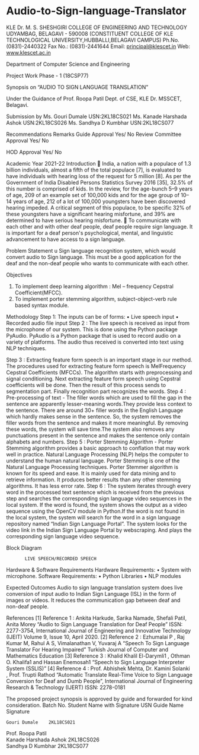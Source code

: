 # Audio-to-Sign-language-Translator
KLE Dr. M. S. SHESHGIRI COLLEGE OF ENGINEERING AND TECHNOLOGY
UDYAMBAG, BELAGAVI - 590008
(CONSTITUENT COLLEGE OF KLE TECHNOLOGICAL UNIVERSITY,HUBBALLI,BELAGAVI CAMPUS)
Ph.No.(0831)-2440322    Fax No.: (0831)-2441644 	Email: principal@klescet.in Web: www.klescet.ac.in

Department of Computer Science and Engineering

Project Work Phase - 1 (18CSP77)

Synopsis on
“AUDIO TO SIGN LANGUAGE TRANSLATION”

Under the Guidance of
Prof. Roopa Patil
Dept. of CSE, KLE Dr. MSSCET, Belagavi.

Submission by
                                           Ms. Gouri Dumale   		   USN:2KL18CS021
                                           Ms. Kanade Harshada Ashok     USN:2KL18CS026
                                           Ms. Sandhya D Kumbhar	   USN:2KL18CS077


Recommendations	Remarks
Guide Approval	Yes/ No	
Review Committee Approval	Yes/ No	

HOD Approval	Yes/ No	

Academic Year 2021-22
Introduction
	India, a nation with a populace of 1.3 billion individuals, almost a fifth of the total populace [7], is evaluated to have individuals with hearing loss of the request for 5 million [8]. As per the Government of India Disabled Persons Statistics Survey 2016 [35], 32.5% of this number is comprised of kids. In the review, for the age-bunch 5–9 years of age, 209 of an example set of 100,000 kids and for the age group of 10–14 years of age, 212 of a lot of 100,000 youngsters have been discovered hearing impeded. A critical segment of this populace, to be specific 32% of these youngsters have a significant hearing misfortune, and 39% are determined to have serious hearing misfortune.
	To communicate with each other and with other deaf people, deaf people require sign language. It is important for a deaf person's psychological, mental, and linguistic advancement to have access to a sign language.

Problem Statement
u	Sign language recognition system, which would convert audio to Sign language. This must be a good application for the deaf and the non-deaf people who wants to communicate with each other.

Objectives
1.	To implement deep learning algorithm : Mel – frequency Cepstral Coefficient(MFCC).
2.	To implement porter stemming algorithm, subject-object-verb rule based syntax module.

Methodology
Step 1: The inputs can be of forms: 
• Live speech input
• Recorded audio file input
Step 2 : The live speech is received as input from the microphone of our system. This is done using the Python package PyAudio. PyAudio is a Python package that is used to record audio on a variety of platforms. The audio thus received is converted into text using NLP techniques.

Step 3 : Extracting feature form speech is an important stage in our method. The procedures used for extracting feature form speech is MelFrequency Cepstral Coefficients (MFCCs). The algorithm starts with preprocessing and signal conditioning. Next extracting feature form speech using Cepstral coefficients will be done. Then the result of this process sends to segmentation part. Finally recognition part recognizes the words.
Step 4 : Pre-processing of text - The filler words which are used to fill the gap in the sentence are apparently lesser-meaning words.They provide less context to the sentence. There are around 30+ filler words in the English Language which hardly makes sense in the sentence. So, the system removes the filler words from the sentence and makes it more meaningful. By removing these words, the system will save time.The system also removes any punctuations present in the sentence and makes the sentence only contain alphabets and numbers.
Step 5 : Porter Stemming Algorithm - Porter Stemming algorithm provides a basic approach to conflation that may work well in practice. Natural Language Processing (NLP) helps the computer to understand the human natural language. Porter Stemming is one of the Natural Language Processing techniques. Porter Stemmer algorithm is known for its speed and ease. It is mainly used for data mining and to retrieve information. It produces better results than any other stemming algorithms. It has less error rate.
Step 6 : The system iterates through every word in the processed text sentence which is received from the previous step and searches the corresponding sign language video sequences in the local system. If the word is found, the system shows the output as a video sequence using the OpenCV module in Python.If the word is not found in the local system, the system will search for the word in a sign language repository named “Indian Sign Language Portal”. The system looks for the video link in the Indian Sign Language Portal by webscraping. And plays the corresponding sign language video sequence.  










Block Diagram

           LIVE SPEECH/RECORDED SPEECH











Hardware & Software Requirements
Hardware Requirements:
•	System with microphone.
Software Requirements:
•	Python Libraries
•	NLP modules

Expected Outcomes
Audio to sign language translation system does live conversion of input audio to Indian Sign Language (ISL) in the form of images or videos. It reduces the communication gap between deaf and non-deaf people.


References
[1]	Reference 1 : Ankita Harkude, Sarika Namade, Shefali Patil, Anita Morey “Audio to Sign Language Translation for Deaf People” ISSN: 2277-3754, International Journal of Engineering and Innovative Technology (IJEIT) Volume 9, Issue 10, April 2020.
[2]	Reference 2 : Ezhumalai P , Raj Kumar M, Rahul A S, Vimalanathan V, Yuvaraj  A “Speech To Sign Language Translator For Hearing Impaired” Turkish Journal of Computer and Mathematics Education
[3]	Reference 3 : Khalid Khalil El-Darymli1 , Othman O. Khalifa1 and Hassan Enemosah1  “Speech to Sign Language Interpreter System (SSLIS)”
[4]	Reference 4 : Prof. Abhishek Mehta, Dr. Kamini Solanki , Prof. Trupti Rathod “Automatic Translate Real-Time Voice to Sign Language Conversion for Deaf and Dumb People”, International Journal of Engineering Research & Technology (IJERT) ISSN: 2278-0181
  
The proposed project synopsis is approved by guide and forwarded for kind consideration. 
Batch No.	Student Name with Signature	USN	Guide Name	Signature

	Gouri Dumale	2KL18CS021	
Prof. Roopa Patil	
	Kanade Harshada Ashok	2KL18CS026		
	Sandhya D Kumbhar	2KL18CS077		
				

